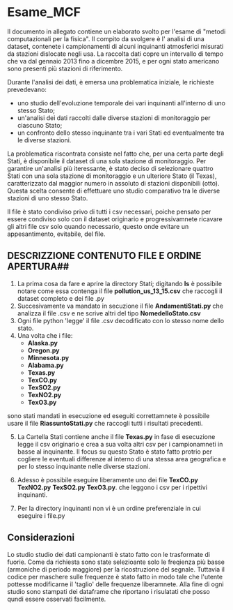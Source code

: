 # Esame_MCF
Il  documento in allegato  contiene un elaborato svolto per l'esame di "metodi computazionali per la fisica".
Il compito da svolgere è l' analisi di una dataset, contenete i campionamenti di alcuni inquinanti atmosferici misurati da stazioni dislocate negli usa.
La raccolta dati copre un intervallo di tempo che va dal gennaio 2013 fino a dicembre 2015, e per ogni stato americano sono presenti più stazioni di riferimento.

Durante l'analisi dei dati, è emersa una problematica iniziale, le richieste prevedevano:

-  uno studio dell'evoluzione temporale dei vari inquinanti all'interno di uno stesso Stato;
-  un'analisi dei dati raccolti dalle diverse stazioni di monitoraggio per ciascuno Stato;
-  un confronto dello stesso inquinante tra i vari Stati ed eventualmente tra le diverse stazioni.

La problematica riscontrata consiste nel fatto che, per una certa parte degli Stati, è disponibile il dataset di una sola stazione di monitoraggio.
Per garantire un'analisi più iteressante, è stato deciso di selezionare quattro Stati con una sola stazione di monitoraggio e un ulteriore Stato (il Texas), caratterizzato dal maggior numero  in assoluto di stazioni disponibili (otto). Questa scelta consente di effettuare uno studio comparativo tra le diverse stazioni di uno stesso Stato.


Il file è stato condiviso privo di tutti i csv necessari, poiche pensato per essere condiviso solo con il dataset originario e progressivamnete ricavare gli altri file csv 
solo quando necessario, questo onde evitare un appesantimento, evitabile, del file.


## DESCRIZZIONE CONTENUTO FILE E ORDINE APERTURA##

1) La prima cosa da fare e aprire la directory Stati; digitando **ls** è possibile notare come essa contenga il file **pollution_us_13_15.csv** che raccogli il dataset completo e dei file .py
2) Succesivamente va mandato in secuzione il file **AndamentiStati.py** che analizza il file .csv e ne scrive altri del tipo **NomedelloStato.csv**
3) Ogni file python 'legge' il file .csv decodificato con lo stesso nome dello stato.
4) Una volta che i file:
   - **Alaska.py**
   - **Oregon.py**
   - **Minnesota.py**
   - **Alabama.py**
   - **Texas.py**
   - **TexCO.py**
   - **TexSO2.py**
   - **TexNO2.py**
   - **TexO3.py**
  
sono stati mandati in esecuzione ed eseguiti correttamnete è possibile usare il file **RiassuntoStati.py**
che raccogli tutti i risultati precedenti.

5) La Cartella Stati contiene anche il file **Texas.py** in fase di esecuzione  legge il csv originario e crea a sua volta altri csv per i campionamneti in basse al inquinante.
   Il focus su questo Stato è stato fatto protrio per cogliere le eventuali differenze al interno di una stessa area geografica e per
   lo stesso inquinante nelle diverse stazioni.

7) Adesso è possibile eseguire liberamente uno dei file **TexCO.py** **TexNO2.py**  **TexSO2.py** **TexO3.py**. che leggono i csv per i ripettivi inquinanti.
8) Per la directory inquinanti non vi è un ordine preferenziale in cui eseguire i file.py 

## Considerazioni ##

Lo studio studio dei dati campionanti è stato fatto con le trasformate di fuorie.
Come da richiesta sono state selezioante solo le freqienza più basse (armoniche di periodo maggiore) per la ricostruzione del segnale.
Tuttavia il codice per  maschere sulle frequenze è stato fatto in modo tale che l'utente pottesse modificarne il 'taglio' delle frequenze liberamnete.
Alla fine di ogni studio sono stampati dei dataframe che riportano i risulatati che posso qundi essere osservati facilmente.



